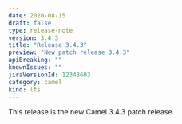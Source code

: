 ```yaml
---
date: 2020-08-15
draft: false
type: release-note
version: 3.4.3
title: "Release 3.4.3"
preview: "New patch release 3.4.3"
apiBreaking: ""
knownIssues: ""
jiraVersionId: 12348603
category: camel
kind: lts
---
```


This release is the new Camel 3.4.3 patch release.
